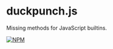 duckpunch.js
============

Missing methods for JavaScript builtins.

[![NPM](https://nodei.co/npm/duckpunch.png)](https://nodei.co/npm/duckpunch/)
